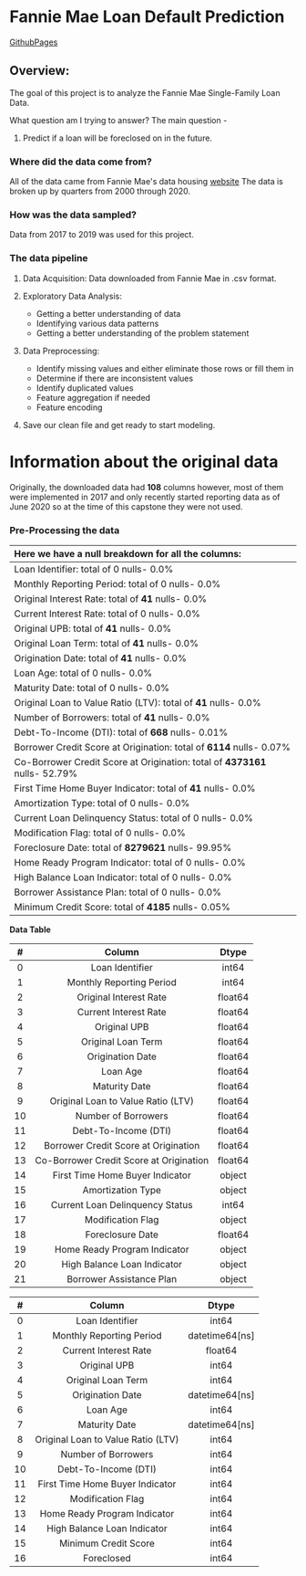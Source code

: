# Fannie Mae Loan Default Prediction

[GithubPages](https://raulcpena.github.io/classification_analysis/)

## Overview:
The goal of this project is to analyze the Fannie Mae Single-Family Loan Data.

What question am I trying to answer?
The main question -

1. Predict if a loan will be foreclosed on in the future.

### Where did the data come from?
All of the data came from Fannie Mae's data housing [website]( https://capitalmarkets.fanniemae.com/tools-applications/data-dynamics)
The data is broken up by quarters from 2000 through 2020. 

### How was the data sampled?
Data from 2017 to 2019 was used for this project.

### The data pipeline

1. Data Acquisition: Data downloaded from Fannie Mae in .csv format.
2. Exploratory Data Analysis:
   * Getting a better understanding of data
   * Identifying various data patterns
   * Getting a better understanding of the problem statement

3. Data Preprocessing: 
   * Identify missing values and either eliminate those rows or fill them in
   * Determine if there are inconsistent values
   * Identify duplicated values
   * Feature aggregation if needed
   * Feature encoding

4. Save our clean file and get ready to start modeling.

# Information about the original data

Originally, the downloaded data had **108** columns however, most of them were implemented in 2017 and only recently started reporting data as of June 2020 so at the time of this capstone they were not used.

### Pre-Processing the data



| Here we have a null breakdown for all the columns:           |
| :----------------------------------------------------------- |
| Loan Identifier: total of 0 nulls- 0.0%                      |
| Monthly Reporting Period: total of 0 nulls- 0.0%             |
| Original Interest Rate: total of **41** nulls- 0.0%          |
| Current Interest Rate: total of 0 nulls- 0.0%                |
| Original UPB: total of **41** nulls- 0.0%                    |
| Original Loan Term: total of **41** nulls- 0.0%              |
| Origination Date: total of **41** nulls- 0.0%                |
| Loan Age: total of 0 nulls- 0.0%                             |
| Maturity Date: total of 0 nulls- 0.0%                        |
| Original Loan to Value Ratio (LTV): total of **41** nulls- 0.0% |
| Number of Borrowers: total of **41** nulls- 0.0%             |
| Debt-To-Income (DTI): total of **668** nulls- 0.01%          |
| Borrower Credit Score at Origination: total of **6114** nulls- 0.07% |
| Co-Borrower Credit Score at Origination: total of **4373161** nulls- 52.79% |
| First Time Home Buyer Indicator: total of **41** nulls- 0.0% |
| Amortization Type: total of 0 nulls- 0.0%                    |
| Current Loan Delinquency Status: total of 0 nulls- 0.0%      |
| Modification Flag: total of 0 nulls- 0.0%                    |
| Foreclosure Date: total of **8279621** nulls- 99.95%         |
| Home Ready Program Indicator: total of 0 nulls- 0.0%         |
| High Balance Loan Indicator: total of 0 nulls- 0.0%          |
| Borrower Assistance Plan: total of 0 nulls- 0.0%             |
| Minimum Credit Score: total of **4185** nulls- 0.05%         |







**Data Table**

|  #   |                 Column                  |  Dtype  |
| :--: | :-------------------------------------: | :-----: |
|  0   |             Loan Identifier             |  int64  |
|  1   |        Monthly Reporting Period         |  int64  |
|  2   |         Original Interest Rate          | float64 |
|  3   |          Current Interest Rate          | float64 |
|  4   |              Original UPB               | float64 |
|  5   |           Original Loan Term            | float64 |
|  6   |            Origination Date             | float64 |
|  7   |                Loan Age                 | float64 |
|  8   |              Maturity Date              | float64 |
|  9   |   Original Loan to Value Ratio (LTV)    | float64 |
|  10  |           Number of Borrowers           | float64 |
|  11  |          Debt-To-Income (DTI)           | float64 |
|  12  |  Borrower Credit Score at Origination   | float64 |
|  13  | Co-Borrower Credit Score at Origination | float64 |
|  14  |     First Time Home Buyer Indicator     | object  |
|  15  |            Amortization Type            | object  |
|  16  |     Current Loan Delinquency Status     |  int64  |
|  17  |            Modification Flag            | object  |
|  18  |            Foreclosure Date             | float64 |
|  19  |      Home Ready Program Indicator       | object  |
|  20  |       High Balance Loan Indicator       | object  |
|  21  |        Borrower Assistance Plan         | object  |





















|  #   |               Column               |     Dtype      |
| :--: | :--------------------------------: | :------------: |
|  0   |          Loan Identifier           |     int64      |
|  1   |      Monthly Reporting Period      | datetime64[ns] |
|  2   |       Current Interest Rate        |    float64     |
|  3   |            Original UPB            |     int64      |
|  4   |         Original Loan Term         |     int64      |
|  5   |          Origination Date          | datetime64[ns] |
|  6   |              Loan Age              |     int64      |
|  7   |           Maturity Date            | datetime64[ns] |
|  8   | Original Loan to Value Ratio (LTV) |     int64      |
|  9   |        Number of Borrowers         |     int64      |
|  10  |        Debt-To-Income (DTI)        |     int64      |
|  11  |  First Time Home Buyer Indicator   |     int64      |
|  12  |         Modification Flag          |     int64      |
|  13  |    Home Ready Program Indicator    |     int64      |
|  14  |    High Balance Loan Indicator     |     int64      |
|  15  |        Minimum Credit Score        |     int64      |
|  16  |             Foreclosed             |     int64      |
